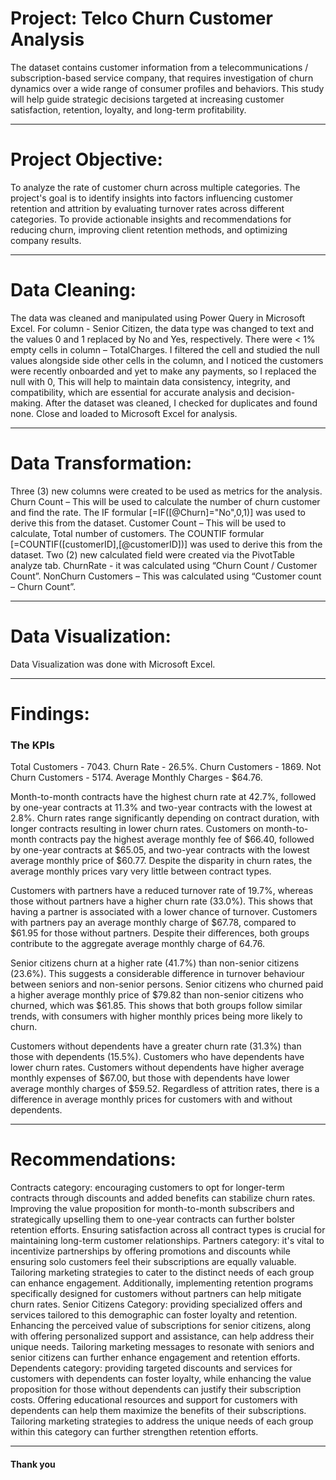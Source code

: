 # Project: Telco Churn Customer Analysis
The dataset contains customer information from a telecommunications / subscription-based service company, that requires investigation of churn dynamics over a wide range of consumer profiles and behaviors. This study will help guide strategic decisions targeted at increasing customer satisfaction, retention, loyalty, and long-term profitability.

----------

# Project Objective:
To analyze the rate of customer churn across multiple categories. The project's goal is to identify insights into factors influencing customer retention and attrition by evaluating turnover rates across different categories. To provide actionable insights and recommendations for reducing churn, improving client retention methods, and optimizing company results.

--------

# Data Cleaning:
The data was cleaned and manipulated using Power Query in Microsoft Excel. For column - Senior Citizen, the data type was changed to text and the values 0 and 1 replaced by No and Yes, respectively. There were  < 1% empty cells in column – TotalCharges. I filtered the cell and studied the null values alongside side other cells in the column, and I noticed the customers were recently onboarded and yet to make any payments, so I replaced the null with 0, This will help to maintain data consistency, integrity, and compatibility, which are essential for accurate analysis and decision-making.
After the dataset was cleaned, I checked for duplicates and found none. Close and loaded to Microsoft Excel for analysis.

----------

# Data Transformation: 
Three (3) new columns were created to be used as metrics for the analysis.
Churn Count – This will be used to calculate the number of churn customer and find the rate. The IF formular [=IF([@Churn]="No",0,1)] was used to derive this from the dataset.
Customer Count – This will be used to calculate, Total number of customers. The COUNTIF formular [=COUNTIF([customerID],[@customerID])] was used to derive this from the dataset.
Two (2) new calculated field were created via the PivotTable analyze tab. 
ChurnRate - it was calculated using “Churn Count / Customer Count”.
NonChurn Customers – This was calculated using “Customer count – Churn Count”.

-----------

# Data Visualization: 
Data Visualization was done with Microsoft Excel.

---------

# Findings:
### The KPIs
Total Customers - 7043.
Churn Rate - 26.5%.
Churn Customers - 1869.
Not Churn Customers - 5174.
Average Monthly Charges - $64.76.

Month-to-month contracts have the highest churn rate at 42.7%, followed by one-year contracts at 11.3% and two-year contracts with the lowest at 2.8%. Churn rates range significantly depending on contract duration, with longer contracts resulting in lower churn rates. 
Customers on month-to-month contracts pay the highest average monthly fee of $66.40, followed by one-year contracts at $65.05, and two-year contracts with the lowest average monthly price of $60.77. Despite the disparity in churn rates, the average monthly prices vary very little between contract types.

Customers with partners have a reduced turnover rate of 19.7%, whereas those without partners have a higher churn rate (33.0%). This shows that having a partner is associated with a lower chance of turnover. 
Customers with partners pay an average monthly charge of $67.78, compared to $61.95 for those without partners. Despite their differences, both groups contribute to the aggregate average monthly charge of 64.76.

Senior citizens churn at a higher rate (41.7%) than non-senior citizens (23.6%). This suggests a considerable difference in turnover behaviour between seniors and non-senior persons. 
Senior citizens who churned paid a higher average monthly price of $79.82 than non-senior citizens who churned, which was $61.85. This shows that both groups follow similar trends, with consumers with higher monthly prices being more likely to churn.

Customers without dependents have a greater churn rate (31.3%) than those with dependents (15.5%). Customers who have dependents have lower churn rates.
 Customers without dependents have higher average monthly expenses of $67.00, but those with dependents have lower average monthly charges of $59.52. Regardless of attrition rates, there is a difference in average monthly prices for customers with and without dependents.

--------

# Recommendations: 
Contracts category: encouraging customers to opt for longer-term contracts through discounts and added benefits can stabilize churn rates. Improving the value proposition for month-to-month subscribers and strategically upselling them to one-year contracts can further bolster retention efforts. Ensuring satisfaction across all contract types is crucial for maintaining long-term customer relationships.
Partners category: it's vital to incentivize partnerships by offering promotions and discounts while ensuring solo customers feel their subscriptions are equally valuable. Tailoring marketing strategies to cater to the distinct needs of each group can enhance engagement. Additionally, implementing retention programs specifically designed for customers without partners can help mitigate churn rates. 
Senior Citizens Category: providing specialized offers and services tailored to this demographic can foster loyalty and retention. Enhancing the perceived value of subscriptions for senior citizens, along with offering personalized support and assistance, can help address their unique needs. Tailoring marketing messages to resonate with seniors and senior citizens can further enhance engagement and retention efforts.
Dependents category:  providing targeted discounts and services for customers with dependents can foster loyalty, while enhancing the value proposition for those without dependents can justify their subscription costs. Offering educational resources and support for customers with dependents can help them maximize the benefits of their subscriptions. Tailoring marketing strategies to address the unique needs of each group within this category can further strengthen retention efforts. 

---------

#### Thank you
